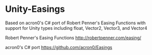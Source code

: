 # Unity-Easings
Based on acron0's C# port of Robert Penner's Easing Functions with support for Unity types including float, Vector2, Vector3, and Vector4

Robert Penner's Easing Functions
http://robertpenner.com/easing/

acron0's C# port
https://github.com/acron0/Easings
